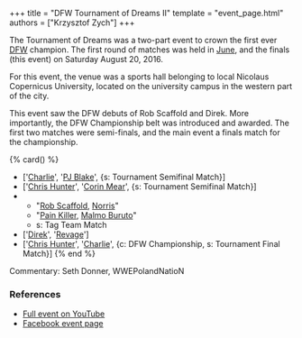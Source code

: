 +++
title = "DFW Tournament of Dreams II"
template = "event_page.html"
authors = ["Krzysztof Zych"]
+++

The Tournament of Dreams was a two-part event to crown the first ever [DFW](@/o/dfw.md) champion. The first round of matches was held in [June](@/e/dfw/2016-06-11-dfw-tournament-of-dreams-1.md), and the finals (this event) on Saturday August 20, 2016.

For this event, the venue was a sports hall belonging to local Nicolaus Copernicus University, located on the university campus in the western part of the city.

This event saw the DFW debuts of Rob Scaffold and Direk. More importantly, the DFW Championship belt was introduced and awarded. The first two matches were semi-finals, and the main event a finals match for the championship.

{% card() %}
- ['[Charlie](@/w/madman-charlie.md)', '[PJ Blake](@/w/pj-blake.md)', {s: Tournament
      Semifinal Match}]
- ['[Chris Hunter](@/w/chris-hunter.md)', '[Corin Mear](@/w/corin-mear.md)', {s: Tournament
      Semifinal Match}]
- - "[Rob Scaffold](@/w/rob-scaffold.md), [Norris](@/w/isnorr.md)"
  - "[Pain Killer](@/w/pain-killer.md), [Malmo Buruto](@/w/malmo-buruto.md)"
  - s: Tag Team Match
- ['[Direk](@/w/direk.md)', '[Revage](@/w/rafael-kid.md)']
- ['[Chris Hunter](@/w/chris-hunter.md)', '[Charlie](@/w/madman-charlie.md)', {c: DFW
      Championship, s: Tournament Final Match}]
{% end %}

Commentary: Seth Donner, WWEPolandNatioN

### References

* [Full event on YouTube](https://www.youtube.com/watch?v=AoQtub8J1eU)
* [Facebook event page](https://www.facebook.com/events/1203592959691798/)

